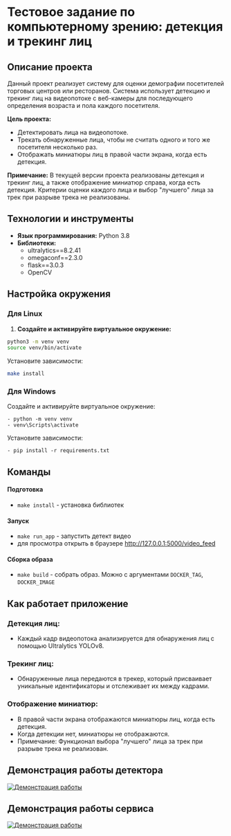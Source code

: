 # Тестовое задание по компьютерному зрению: детекция и трекинг лиц

## Описание проекта

Данный проект реализует систему для оценки демографии посетителей торговых центров или ресторанов. Система использует детекцию и трекинг лиц на видеопотоке с веб-камеры для последующего определения возраста и пола каждого посетителя.

**Цель проекта:**

- Детектировать лица на видеопотоке.
- Трекать обнаруженные лица, чтобы не считать одного и того же посетителя несколько раз.
- Отображать миниатюры лиц в правой части экрана, когда есть детекция.

**Примечание:** В текущей версии проекта реализованы детекция и трекинг лиц, а также отображение миниатюр справа, когда есть детекция. Критерии оценки каждого лица и выбор "лучшего" лица за трек при разрыве трека не реализованы.

## Технологии и инструменты

- **Язык программирования:** Python 3.8
- **Библиотеки:**
  - ultralytics==8.2.41
  - omegaconf==2.3.0
  - flask==3.0.3
  - OpenCV

## Настройка окружения

### Для Linux

1. **Создайте и активируйте виртуальное окружение:**

```bash
python3 -m venv venv
source venv/bin/activate
```

Установите зависимости:
```bash
make install
```

### Для Windows
Создайте и активируйте виртуальное окружение:
```
- python -m venv venv
- venv\Scripts\activate
```
Установите зависимости:
```
- pip install -r requirements.txt
```

## Команды

#### Подготовка
* `make install` - установка библиотек

#### Запуск
* `make run_app` - запустить детект видео
* для просмотра открыть в браузере http://127.0.0.1:5000/video_feed

#### Сборка образа
* `make build` - собрать образ. Можно с аргументами `DOCKER_TAG`, `DOCKER_IMAGE`

## Как работает приложение
### Детекция лиц:
- Каждый кадр видеопотока анализируется для обнаружения лиц с помощью Ultralytics YOLOv8.
### Трекинг лиц:
- Обнаруженные лица передаются в трекер, который присваивает уникальные идентификаторы и отслеживает их между кадрами.
### Отображение миниатюр:
- В правой части экрана отображаются миниатюры лиц, когда есть детекция.
- Когда детекции нет, миниатюры не отображаются.
- Примечание: Функционал выбора "лучшего" лица за трек при разрыве трека не реализован.

## Демонстрация работы детектора

[![Демонстрация работы](https://img.youtube.com/vi/SX_3p-AKz1o/0.jpg)](https://www.youtube.com/watch?v=SX_3p-AKz1o)

## Демонстрация работы сервиса

[![Демонстрация работы](https://img.youtube.com/vi/bsDTsUvho-A/0.jpg)](https://youtube.com/shorts/bsDTsUvho-A?si=-7fyDlDY4_IYcqBO)


